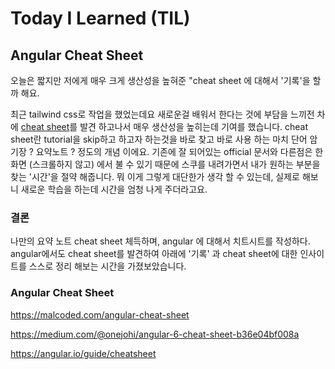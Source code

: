 # Today I Learned (TIL)

## Angular Cheat Sheet
오늘은 짧지만 저에게 매우 크게 생산성을 높혀준 "cheat sheet 에 대해서 '기록'을 할까 해요. 

최근 tailwind css로 작업을 했었는데요 새로운걸 배워서 한다는 것에 부담을 느끼전 차에 [cheat sheet](url:https://bit.ly/2YpIwS0)를 발견 하고나서 
매우 생산성을 높히는데 기여를 했습니다. cheat sheet란 tutorial을 skip하고 하고자 하는것을 바로 찾고 바로 사용 하는 마치 단어 암기장 ? 요약노트 ? 
정도의 개념 이에요. 기존에 잘 되어있는 official 문서와 다른점은 한 화면 (스크롤하지 않고) 에서 불 수 있기 때문에 스쿠를 내려가면서 내가 원하는 부분을 찾는 
'시간'을 절약 해줍니다. 뭐 이게 그렇게 대단한가 생각 할 수 있는데, 실제로 해보니 새로운 학습을 하는데 시간을 엄청 나게 주더라고요. 

### 결론
나만의 요약 노트 cheat sheet 체득하며, angular 에 대해서 치트시트를 작성하다. angular에서도 cheat sheet를 발견하여 아래에 '기록' 과 
cheat sheet에 대한 인사이트를 스스로 정리 해보는 시간을 가졌보았습니다.

### Angular Cheat Sheet
https://malcoded.com/angular-cheat-sheet 

https://medium.com/@onejohi/angular-6-cheat-sheet-b36e04bf008a

https://angular.io/guide/cheatsheet
 
